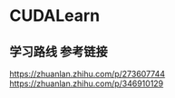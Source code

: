 # CUDALearn

## 学习路线 参考链接
https://zhuanlan.zhihu.com/p/273607744
https://zhuanlan.zhihu.com/p/346910129

